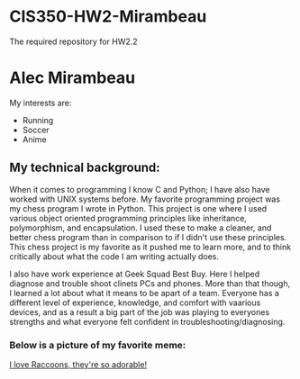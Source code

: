 # CIS350-HW2-Mirambeau
The required repository for HW2.2

# Alec Mirambeau

My interests are:
* Running
* Soccer
* Anime

## My technical background:
When it comes to programming I know C and Python; I have also have worked with UNIX systems before. My favorite programming project was my chess program 
I wrote in Python. This project is one where I used various object oriented programming principles like inheritance, polymorphism, and encapsulation. I 
used these to make a cleaner, and better chess program than in comparison to if I didn't use these principles. This chess project is my favorite as it 
pushed me to learn more, and to think critically about what the code I am writing actually does.

I also have work experience at Geek Squad Best Buy. Here I helped diagnose and trouble shoot clinets PCs and phones. More than that though, I learned a 
lot about what it means to be apart of a team. Everyone has a different level of experience, knowledge, and comfort with vaarious devices, and as a 
result a big part of the job was playing to everyones strengths and what everyone felt confident in troubleshooting/diagnosing.

### Below is a picture of my favorite meme:

[I love Raccoons, they're so adorable!](https://www.pinterest.com/pin/941393128343236843/)

